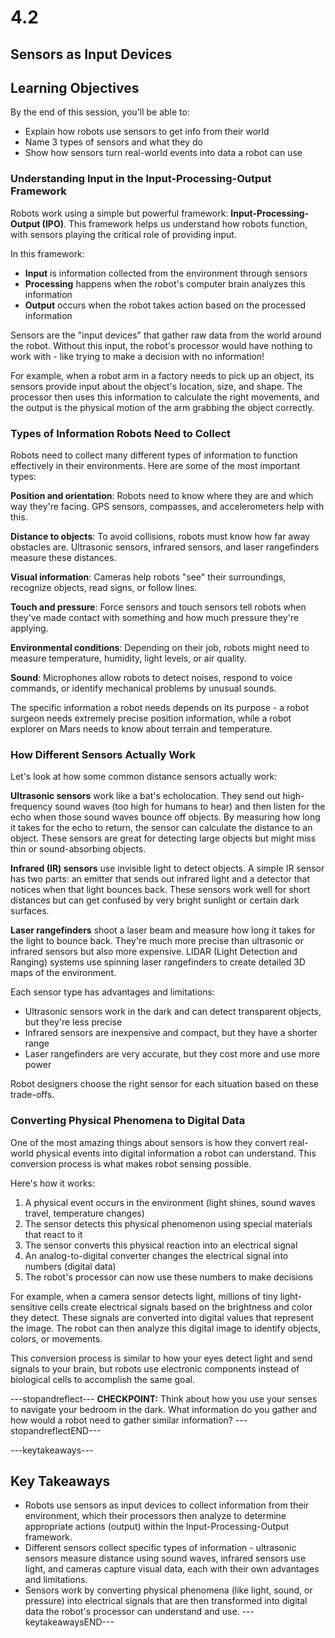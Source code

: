 # 4.2

## **Sensors as Input Devices**

## Learning Objectives

By the end of this session, you'll be able to:
- Explain how robots use sensors to get info from their world
- Name 3 types of sensors and what they do
- Show how sensors turn real-world events into data a robot can use
### **Understanding Input in the Input-Processing-Output Framework**

Robots work using a simple but powerful framework: **Input-Processing-Output (IPO)**. This framework helps us understand how robots function, with sensors playing the critical role of providing input.

In this framework:
- **Input** is information collected from the environment through sensors
- **Processing** happens when the robot's computer brain analyzes this information
- **Output** occurs when the robot takes action based on the processed information

Sensors are the "input devices" that gather raw data from the world around the robot. Without this input, the robot's processor would have nothing to work with - like trying to make a decision with no information!

For example, when a robot arm in a factory needs to pick up an object, its sensors provide input about the object's location, size, and shape. The processor then uses this information to calculate the right movements, and the output is the physical motion of the arm grabbing the object correctly.

### **Types of Information Robots Need to Collect**

Robots need to collect many different types of information to function effectively in their environments. Here are some of the most important types:

**Position and orientation**: Robots need to know where they are and which way they're facing. GPS sensors, compasses, and accelerometers help with this.

**Distance to objects**: To avoid collisions, robots must know how far away obstacles are. Ultrasonic sensors, infrared sensors, and laser rangefinders measure these distances.

**Visual information**: Cameras help robots "see" their surroundings, recognize objects, read signs, or follow lines.

**Touch and pressure**: Force sensors and touch sensors tell robots when they've made contact with something and how much pressure they're applying.

**Environmental conditions**: Depending on their job, robots might need to measure temperature, humidity, light levels, or air quality.

**Sound**: Microphones allow robots to detect noises, respond to voice commands, or identify mechanical problems by unusual sounds.

The specific information a robot needs depends on its purpose - a robot surgeon needs extremely precise position information, while a robot explorer on Mars needs to know about terrain and temperature.

### **How Different Sensors Actually Work**

Let's look at how some common distance sensors actually work:

**Ultrasonic sensors** work like a bat's echolocation. They send out high-frequency sound waves (too high for humans to hear) and then listen for the echo when those sound waves bounce off objects. By measuring how long it takes for the echo to return, the sensor can calculate the distance to an object. These sensors are great for detecting large objects but might miss thin or sound-absorbing objects.

**Infrared (IR) sensors** use invisible light to detect objects. A simple IR sensor has two parts: an emitter that sends out infrared light and a detector that notices when that light bounces back. These sensors work well for short distances but can get confused by very bright sunlight or certain dark surfaces.

**Laser rangefinders** shoot a laser beam and measure how long it takes for the light to bounce back. They're much more precise than ultrasonic or infrared sensors but also more expensive. LIDAR (Light Detection and Ranging) systems use spinning laser rangefinders to create detailed 3D maps of the environment.

Each sensor type has advantages and limitations:
- Ultrasonic sensors work in the dark and can detect transparent objects, but they're less precise
- Infrared sensors are inexpensive and compact, but they have a shorter range
- Laser rangefinders are very accurate, but they cost more and use more power

Robot designers choose the right sensor for each situation based on these trade-offs.

### **Converting Physical Phenomena to Digital Data**

One of the most amazing things about sensors is how they convert real-world physical events into digital information a robot can understand. This conversion process is what makes robot sensing possible.

Here's how it works:
1. A physical event occurs in the environment (light shines, sound waves travel, temperature changes)
2. The sensor detects this physical phenomenon using special materials that react to it
3. The sensor converts this physical reaction into an electrical signal
4. An analog-to-digital converter changes the electrical signal into numbers (digital data)
5. The robot's processor can now use these numbers to make decisions

For example, when a camera sensor detects light, millions of tiny light-sensitive cells create electrical signals based on the brightness and color they detect. These signals are converted into digital values that represent the image. The robot can then analyze this digital image to identify objects, colors, or movements.

This conversion process is similar to how your eyes detect light and send signals to your brain, but robots use electronic components instead of biological cells to accomplish the same goal.

---stopandreflect---
**CHECKPOINT:** Think about how you use your senses to navigate your bedroom in the dark. What information do you gather and how would a robot need to gather similar information?
---stopandreflectEND---

---keytakeaways---
## Key Takeaways
- Robots use sensors as input devices to collect information from their environment, which their processors then analyze to determine appropriate actions (output) within the Input-Processing-Output framework.
- Different sensors collect specific types of information - ultrasonic sensors measure distance using sound waves, infrared sensors use light, and cameras capture visual data, each with their own advantages and limitations.
- Sensors work by converting physical phenomena (like light, sound, or pressure) into electrical signals that are then transformed into digital data the robot's processor can understand and use.
---keytakeawaysEND---

